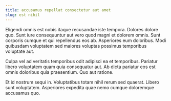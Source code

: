 ```yaml
---
title: accusamus repellat consectetur aut amet
slug: est nihil
---
```


Eligendi omnis est nobis itaque recusandae iste tempora. Dolores dolore quo. Sunt iure consequuntur aut vero quod magni et dolorem omnis. Sunt corporis cumque et qui repellendus eos ab. Asperiores eum doloribus. Modi quibusdam voluptatem sed maiores voluptas possimus temporibus voluptate aut.

Culpa vel ad veritatis temporibus odit adipisci ea et temporibus. Pariatur libero voluptatem quam quia consequatur aut. Ab dicta pariatur eos est omnis doloribus quia praesentium. Quo aut ratione.

Et id nostrum sequi in. Voluptatibus totam nihil rerum sed quaerat. Libero sunt voluptatem. Asperiores expedita quae nemo cumque doloremque accusamus quo.
